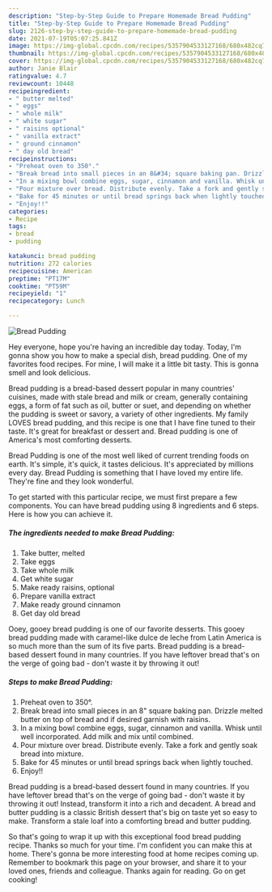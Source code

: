 ```yaml
---
description: "Step-by-Step Guide to Prepare Homemade Bread Pudding"
title: "Step-by-Step Guide to Prepare Homemade Bread Pudding"
slug: 2126-step-by-step-guide-to-prepare-homemade-bread-pudding
date: 2021-07-19T05:07:25.841Z
image: https://img-global.cpcdn.com/recipes/5357904533127168/680x482cq70/bread-pudding-recipe-main-photo.jpg
thumbnail: https://img-global.cpcdn.com/recipes/5357904533127168/680x482cq70/bread-pudding-recipe-main-photo.jpg
cover: https://img-global.cpcdn.com/recipes/5357904533127168/680x482cq70/bread-pudding-recipe-main-photo.jpg
author: Janie Blair
ratingvalue: 4.7
reviewcount: 10448
recipeingredient:
- " butter melted"
- " eggs"
- " whole milk"
- " white sugar"
- " raisins optional"
- " vanilla extract"
- " ground cinnamon"
- " day old bread"
recipeinstructions:
- "Preheat oven to 350°."
- "Break bread into small pieces in an 8&#34; square baking pan. Drizzle melted butter on top of bread and if desired garnish with raisins."
- "In a mixing bowl combine eggs, sugar, cinnamon and vanilla. Whisk until well incorporated. Add milk and mix until combined."
- "Pour mixture over bread. Distribute evenly. Take a fork and gently soak  bread into mixture."
- "Bake for 45 minutes or until bread springs back when lightly touched."
- "Enjoy!!"
categories:
- Recipe
tags:
- bread
- pudding

katakunci: bread pudding 
nutrition: 272 calories
recipecuisine: American
preptime: "PT17M"
cooktime: "PT59M"
recipeyield: "1"
recipecategory: Lunch

---
```



![Bread Pudding](https://img-global.cpcdn.com/recipes/5357904533127168/680x482cq70/bread-pudding-recipe-main-photo.jpg)

Hey everyone, hope you're having an incredible day today. Today, I'm gonna show you how to make a special dish, bread pudding. One of my favorites food recipes. For mine, I will make it a little bit tasty. This is gonna smell and look delicious.

Bread pudding is a bread-based dessert popular in many countries&#39; cuisines, made with stale bread and milk or cream, generally containing eggs, a form of fat such as oil, butter or suet, and depending on whether the pudding is sweet or savory, a variety of other ingredients. My family LOVES bread pudding, and this recipe is one that I have fine tuned to their taste. It&#39;s great for breakfast or dessert and. Bread pudding is one of America&#39;s most comforting desserts.

Bread Pudding is one of the most well liked of current trending foods on earth. It's simple, it's quick, it tastes delicious. It's appreciated by millions every day. Bread Pudding is something that I have loved my entire life. They're fine and they look wonderful.


To get started with this particular recipe, we must first prepare a few components. You can have bread pudding using 8 ingredients and 6 steps. Here is how you can achieve it.

<!--inarticleads1-->

##### The ingredients needed to make Bread Pudding:

1. Take  butter, melted
1. Take  eggs
1. Take  whole milk
1. Get  white sugar
1. Make ready  raisins, optional
1. Prepare  vanilla extract
1. Make ready  ground cinnamon
1. Get  day old bread


Ooey, gooey bread pudding is one of our favorite desserts. This gooey bread pudding made with caramel-like dulce de leche from Latin America is so much more than the sum of its five parts. Bread pudding is a bread-based dessert found in many countries. If you have leftover bread that&#39;s on the verge of going bad - don&#39;t waste it by throwing it out! 

<!--inarticleads2-->

##### Steps to make Bread Pudding:

1. Preheat oven to 350°.
1. Break bread into small pieces in an 8&#34; square baking pan. Drizzle melted butter on top of bread and if desired garnish with raisins.
1. In a mixing bowl combine eggs, sugar, cinnamon and vanilla. Whisk until well incorporated. Add milk and mix until combined.
1. Pour mixture over bread. Distribute evenly. Take a fork and gently soak  bread into mixture.
1. Bake for 45 minutes or until bread springs back when lightly touched.
1. Enjoy!!


Bread pudding is a bread-based dessert found in many countries. If you have leftover bread that&#39;s on the verge of going bad - don&#39;t waste it by throwing it out! Instead, transform it into a rich and decadent. A bread and butter pudding is a classic British dessert that&#39;s big on taste yet so easy to make. Transform a stale loaf into a comforting bread and butter pudding. 

So that's going to wrap it up with this exceptional food bread pudding recipe. Thanks so much for your time. I'm confident you can make this at home. There's gonna be more interesting food at home recipes coming up. Remember to bookmark this page on your browser, and share it to your loved ones, friends and colleague. Thanks again for reading. Go on get cooking!
